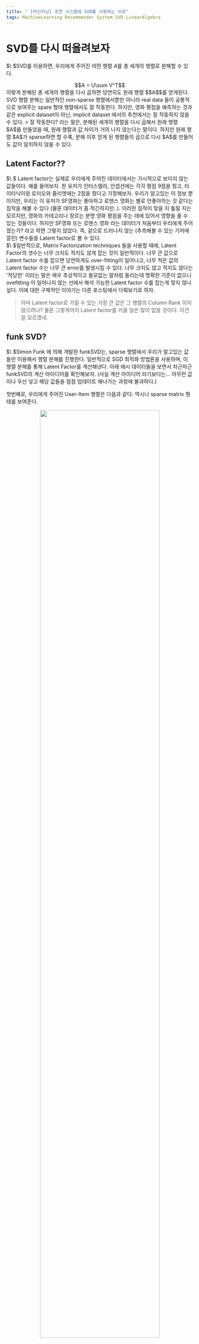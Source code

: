 ```yaml
---
title: " [머신러닝] 추천 시스템에 SVD를 사용하는 이유"
tags: MachineLearning Recommender System SVD LinearAlgebra
---
```


# SVD를 다시 떠올려보자
$\ $SVD를 이용하면, 우리에게 주어진 어떤 행렬 $A$를 총 세개의 행렬로 분해할 수 있다. <br>
<center>$$A = U\sum V^T$$ </center>
이렇게 분해된 총 세개의 행렬을 다시 곱하면 당연히도 원래 행렬 $$A$$를 얻게된다. SVD 행렬 분해는 일반적인 non-sparse 행렬에서뿐만 아니라 real data 들이 공통적으로 보여주는 spare 형태 행렬에서도 잘 작동한다. 하지만, 영화 평점을 예측하는 것과 같은 explicit dataset이 아닌, implicit dataset 에서의 추천에서는 잘 작동하지 않을 수 있다.
> 잘 작동한다? 라는 말은, 분해된 세개의 행렬을 다시 곱해서 원래 행렬 $A$를 만들었을 때, 원래 행렬과 값 차이가 거의 나지 않는다는 말이다. 하지만 원래 행렬 $A$가 sparse하면 할 수록, 분해 이후 얻게 된 행렬들의 곱으로 다시 $A$를 만들어도 값이 일치하지 않을 수 있다.

## Latent Factor??
$\ $ Latent factor는 실제로 우리에게 주어진 데이터에서는 가시적으로 보이지 않는 값들이다. 예를 들어보자. 한 유저가 인터스텔라, 인셉션에는 각각 평점 9점을 줬고, 타이타닉이랑 로미오와 줄리엣에는 2점을 줬다고 가정해보자. 우리가 알고있는 이 정보 뿐이지만, 우리는 이 유저가 SF영화는 좋아하고 로맨스 영화는 별로 안좋아하는 것 같다는 짐작을 해볼 수 있다 (물론 데이터가 좀 적긴하지만..). 이러한 짐작이 맞을 지 틀릴 지는 모르지만, 영화의 카테고리나 장르는 분명 영화 평점을 주는 데에 있어서 영향을 줄 수 있는 것들이다. 하지만 SF영화 또는 로맨스 영화 라는 데이터가 처음부터 우리에게 주어졌는가? 라고 하면 그렇지 않았다. 즉, 겉으로 드러나지 않는 (추측해볼 수 있는 기저에 깔린) 변수들을 Latent factor로 볼 수 있다.<br>
$\ $일반적으로, Matrix Factorization techniques 들을 사용할 때에, Latent Factor의 갯수는 너무 크지도 적지도 않게 잡는 것이 일반적이다. 너무 큰 값으로 Latent factor 수를 잡으면 당연하게도 over-fitting이 일어나고, 너무 적은 값의 Latent factor 수는 너무 큰 error를 발생시킬 수 있다. 너무 크지도 않고 적지도 않다는 '적당한' 이라는 말은 매우 추상적이고 쓸모없는 말처럼 들리는데 명확한 기준이 없으니 ovefitting 이 일어나지 않는 선에서 해석 가능한 Latent factor 수를 잡는게 맞지 않나 싶다. 이에 대한 구체적인 이야기는 다른 포스팅에서 다뤄보기로 하자.
> 아마 Latent factor로 가질 수 있는 가장 큰 값은 그 행렬의  Column Rank 이지 않으려나? 물론 그렇게까지 Latent factor를 키울 일은 많이 없을 것이다. 이건 잘 모르겠네.

## funk SVD?
$\ $Simon Funk 에 의해 개발된 funkSVD는, sparse 행렬에서 우리가 알고있는 값들만 이용해서 행렬 분해를 진행한다. 일반적으로 SGD 최적화 방법론을 사용하며, 이 행렬 분해를 통해 Latent Factor를 계산해낸다. 아래 에시 데이터들을 보면서 차근차근 funkSVD의 계산 아이디어를 확인해보자. (사실 계산 아이디어 라기보다는... 아무런 값이나 우선 넣고 해당 값들을 점점 업데이트 해나가는 과정에 불과하다.)

첫번째로, 우리에게 주어진 User-Item 행렬은 다음과 같다. 역시나 sparse matrix 형태를 보여준다.

<center><img src="https://imgur.com/VpXVoZV.png" width="80%" height="80%"></center>
우리는 이 행렬을 $$U$$, $$V^T$$ 행렬들(Latent Factors)로 분해할 것이다. 처음에 우리는 이 행렬들을 채울 값을 알지 못하기 때문에, Latent factor의 갯수 정도만 사전에 설정해주고, 행렬 안의 값들은 random value들로 채워준다. 아래는 User에 대한 Latent factor $$U$$이며, random 값으로 채워져있다.
<center><img src="https://imgur.com/BfWyb37.png" width="80%" height="80%"></center>
아래는 Item에 대한 Latent factor $$V^T$$이며, 역시 처음이라 random 값으로 채워져있다. 현재 User와 Item에 대한 Latent factor 갯수는 3개로 잡혀있다.
<center><img src="https://imgur.com/tqkb7SM.png" width="80%" height="80%"></center>
$\ $맨 위의 User-Item 행렬에서 1번 유저가 3번 품목에 대해 매긴 점수는 9점임을 확인할 수 있다. 이 9점은 **실제 값** 에 해당한다. 위에서 두번째 유저의 Latent factor 행렬에서 1번 유저의 Latent factor vector는 $$(0.8, 1.2, -0.2)$$ 임을 확인할 수 있다. 또한, 맨 아래에 있는 Item Latent factor 행렬에서는 3번 품목의 Latent factor vector가 $$(-0.2, 0.1, 0.14)$$ 임을 확인할 수 있다. 이 두 벡터들의 내적 ($$uv^T$$)은 예측된 값으로 볼 수 있다. 계산 결과는 다음과 같다. $$(0.8\cdot -0.2) + (1.2\cdot 0.1) + (-0.2\cdot 0.14) = -0.07 $$. 실제 값은 9점이었는데, 예측한 값은 -0.07이라니.. 택도 없는 결과지만 실망할 필요는 없다. 왜냐면 우리가 당연히 처음에 Latent factor matrix들을 랜덤한 값으로 마구잡이로 채워넣었으니 말도 안되는 예측 값이 나오는 건 당연하다. 우리는 여기서 실망하지 말고, 이 예측값이 실제값에서 벗어난다는 점에 입각하여 Latent factor matrix들의 값들을 수정해나가자. Gradient Descent를 활용해서 error를 최소화해나가는 과정은 아래와 같다. <br>
<center>$$U(i)\  or\  V(i) + \alpha\cdot(actual - predicted) \cdot V(i)\  or\  U(i) $$</center>
$\alpha$는 learning rate에 해당하며, $$U(i), V(i)$$는 이전에 설정한 Latent factor 행렬들의 랜덤한 값들이다. 우리가 앞에서 선택한 상황 (1번 유저의 3번 품목에 대한 rating 및 latent factors)의 데이터들을 정리해서 다시 써보면 아래와 같다.
<center><img src="https://imgur.com/478vKnb.png" width="80%" height="80%"></center>
$\ $첫번째 행 첫번째 열의 데이터 0.8을 0.1의 learning rate($\alpha$)로 업데이트 해보자. <br>
<center>$$New value = 0.8 + 0.1\cdot 2(9 + 0.07)\cdot (-0.2) = 0.44$$ </center>
이와 같은 방법으로 모든 값들을 업데이트 해주면, $$0.44, 1.38, 0.053$$의 값을 얻는다. 이를 이용해 새로운 $U$를 얻는다.
<center><img src="https://imgur.com/ublFO8X.png" width="80%" height="80%"></center>
새롭게 얻은 $U$를 활용해 $V$ 또한 업데이트를 진행해주면 아래와 같다.
<center><img src="https://imgur.com/sd9lwpH.png" width="80%" height="80%"></center>
이에 대한 값들을 원래 $$U, V^T$$ 행렬들에 입력하여 마무리한다.
<center><img src="https://imgur.com/hIkRnKu.png" width="80%" height="80%"></center>
<center><img src="https://imgur.com/7cN7e9M.png" width="80%" height="80%"></center>

> reference
  https://medium.com/datadriveninvestor/how-funk-singular-value-decomposition-algorithm-work-in-recommendation-engines-36f2fbf62cac

